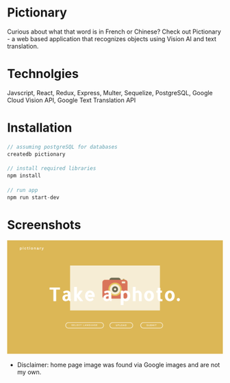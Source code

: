 # Pictionary

Curious about what that word is in French or Chinese? Check out Pictionary - a web based application that recognizes objects using Vision AI and text translation. 

# Technolgies

Javscript, React, Redux, Express, Multer, Sequelize, PostgreSQL, Google Cloud Vision API, Google Text Translation API

# Installation

```js
// assuming postgreSQL for databases
createdb pictionary

// install required libraries
npm install 

// run app
npm run start-dev
```

# Screenshots
![home page](https://github.com/ath-chen/pictionary/blob/master/pictionary-thumbnail.png)

* Disclaimer: home page image was found via Google images and are not my own. 


